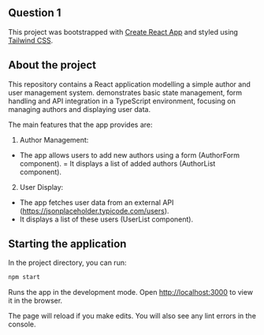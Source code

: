 ## Question 1

This project was bootstrapped with [Create React App](https://github.com/facebook/create-react-app) and styled using [Tailwind CSS]().

## About the project

This repository contains a React application modelling a simple author and user management system. demonstrates basic state management, form handling and API integration in a TypeScript environment, focusing on managing authors and displaying user data.

The main features that the app provides are:

1. Author Management:
- The app allows users to add new authors using a form (AuthorForm component).
= It displays a list of added authors (AuthorList component).

2. User Display:
- The app fetches user data from an external API (https://jsonplaceholder.typicode.com/users).
- It displays a list of these users (UserList component).

## Starting the application

In the project directory, you can run:

```bash
npm start
```

Runs the app in the development mode. Open [http://localhost:3000](http://localhost:3000) to view it in the browser.

The page will reload if you make edits. You will also see any lint errors in the console.

